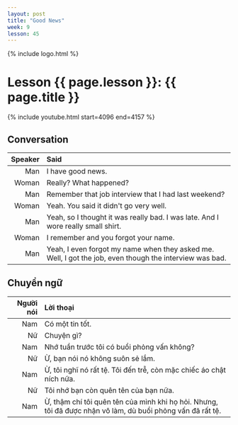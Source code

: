```yaml
---
layout: post
title: "Good News"
week: 9
lesson: 45
---
```


{% include logo.html %}
  
# Lesson {{ page.lesson }}: {{ page.title }}

{% include youtube.html start=4096 end=4157 %}

## Conversation

Speaker | Said
---: | :---
Man | I have good news.
Woman | Really? What happened?
Man | Remember that job interview that I had last weekend?
Woman | Yeah. You said it didn't go very well.
Man | Yeah, so I thought it was really bad. I was late. And I wore really small shirt.
Woman | I remember and you forgot your name.
Man | Yeah, I even forgot my name when they asked me. Well, I got the job, even though the interview was bad.

## Chuyển ngữ

Người nói | Lời thoại
---: | :---
Nam | Có một tin tốt.
Nữ | Chuyện gì?
Nam | Nhớ tuần trước tôi có buổi phỏng vấn không?
Nữ | Ừ, bạn nói nó không suôn sẻ lắm. 
Nam | Ừ, tôi nghĩ nó rất tệ. Tôi đến trễ, còn mặc chiếc áo chật ních nữa.
Nữ | Tôi nhớ bạn còn quên tên của bạn nữa.
Nam | Ừ, thậm chí tôi quên tên của mình khi họ hỏi. Nhưng, tôi đã được nhận vô làm, dù buổi phỏng vấn đã rất tệ.
